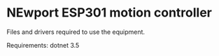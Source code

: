# NEwport ESP301 motion controller

Files and drivers required to use the equipment.

Requirements: dotnet 3.5